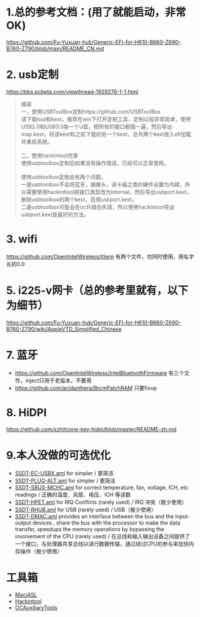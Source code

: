 # 1.总的参考文档：(用了就能启动，非常OK)
https://github.com/Fu-Yuxuan-hub/Generic-EFI-for-H610-B660-Z690-B760-Z790/blob/main/README_CN.md


# 2. usb定制
https://bbs.pcbeta.com/viewthread-1929276-1-1.html <br/>
> 摘录 <br/>
> 一，使用USBToolBox定制https://github.com/USBToolBox <br/>
> 请下载tool和kext，推荐在win下打开定制工具，定制过程非常简单，使用USB2.0和USB3.0各一个U盘，把所有的接口都插一遍，然后导出map.kext，将该kext和之前下载的另一个kext，总共两个kext放入efi加载并重启系统。 <br/><br/>
> 二，使用hackintool完善 <br/>
> 使用usbtoolbox定制后如果没有操作错误，已经可以正常使用。 <br/><br/>
> 使用usbtoolbox定制会有两个问题， <br/>
> 一是usbtoolbox不会将蓝牙，摄像头，读卡器之类的硬件设置为内建，所以需要使用hackintlool把接口类型改为internal，然后导出usbport.kext，删除usbtoolbox的两个kext，启用usbport.kext。 <br/>
> 二是usbtoolbox可能会在oc升级后失效，所以使用hackintool导出usbport.kext是最好的方法。 <br/>

# 3. wifi
https://github.com/OpenIntelWireless/itlwm 有两个文件，勿同时使用，用名字长的0.0

# 5. i225-v网卡（总的参考里就有，以下为细节）
https://github.com/Fu-Yuxuan-hub/Generic-EFI-for-H610-B660-Z690-B760-Z790/wiki/AppleVTD_Simplified_Chinese

# 7. 蓝牙
- https://github.com/OpenIntelWireless/IntelBluetoothFirmware  有三个文件，inject只用于老版本，不要用
- https://github.com/acidanthera/BrcmPatchRAM 只要fixup

# 8. HiDPI
https://github.com/xzhih/one-key-hidpi/blob/master/README-zh.md

# 9.本人没做的可选优化
- [SSDT-EC-USBX.aml](https://dortania.github.io/Getting-Started-With-ACPI/Universal/ec-methods/manual.html#finding-the-acpi-path) for simpler / 更简洁
- [SSDT-PLUG-ALT.aml](https://github.com/acidanthera/OpenCorePkg/blob/master/Docs/AcpiSamples/Source/SSDT-PLUG-ALT.dsl) for simpler / 更简洁
- [SSDT-SBUS-MCHC.aml](https://dortania.github.io/Getting-Started-With-ACPI/Universal/smbus.html) for correct temperature, fan, voltage, ICH, etc readings / 正确的温度、风扇、电压、ICH 等读数
- [SSDT-HPET.aml](https://dortania.github.io/Getting-Started-With-ACPI/Universal/irq.html) for IRQ Conflicts (rarely used)  / IRQ 冲突（极少使用）
- [SSDT-RHUB.aml](https://github.com/dortania/Getting-Started-With-ACPI/blob/master/extra-files/compiled/SSDT-RHUB.aml) for USB (rarely used)  / USB（极少使用）
- [SSDT-DMAC.aml](https://github.com/Fu-Yuxuan-hub/General-EFI-for-H610-B660-Z690-B760-Z790/wiki/AppleVTD#step-1-add-ssdt-dmac) provides an interface between the bus and the input-output devices , share the bus with the processor to make the data transfer, speedups the memory operations by bypassing the involvement of the CPU  (rarely used) / 在总线和输入输出设备之间提供了一个接口，与处理器共享总线以进行数据传输，通过绕过CPU的参与来加快内存操作（极少使用）

# 工具箱
- [MaciASL](https://github.com/acidanthera/MaciASL) 
- [Hackintool](https://github.com/headkaze/Hackintool)
- [OCAuxiliaryTools](https://github.com/ic005k/OCAuxiliaryTools)
